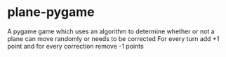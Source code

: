 # plane-pygame
A pygame game which uses an algorithm to determine whether or not a plane can move randomly or needs to be corrected
For every turn add +1 point and for every correction remove -1 points
